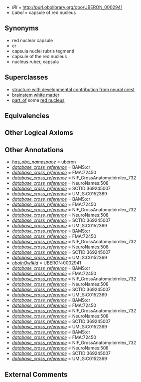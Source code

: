  * *IRI* = http://purl.obolibrary.org/obo/UBERON_0002941
 * *Label* = capsule of red nucleus

## Synonyms

 * red nuclear capsule
 * cr
 * capsula nuclei rubris tegmenti
 * capsule of the red nucleus
 * nucleus ruber, capsula

## Superclasses

 * [structure with developmental contribution from neural crest](../../UBERON/14/UBERON_0010314.md)
 * [brainstem white matter](../../UBERON/91/UBERON_0014891.md)
 * [part_of](../../BFO/50/BFO_0000050.md) some [red nucleus](../../UBERON/47/UBERON_0001947.md)

## Equivalencies


## Other Logical Axioms


## Other Annotations

 * *[has_obo_namespace](../../ce/oboInOwl#hasOBONamespace.md)* = uberon
 * *[database_cross_reference](../../ef/oboInOwl#hasDbXref.md)* = BAMS:cr
 * *[database_cross_reference](../../ef/oboInOwl#hasDbXref.md)* = FMA:72450
 * *[database_cross_reference](../../ef/oboInOwl#hasDbXref.md)* = NIF_GrossAnatomy:birnlex_732
 * *[database_cross_reference](../../ef/oboInOwl#hasDbXref.md)* = NeuroNames:508
 * *[database_cross_reference](../../ef/oboInOwl#hasDbXref.md)* = SCTID:369245007
 * *[database_cross_reference](../../ef/oboInOwl#hasDbXref.md)* = UMLS:C0152369
 * *[database_cross_reference](../../ef/oboInOwl#hasDbXref.md)* = BAMS:cr
 * *[database_cross_reference](../../ef/oboInOwl#hasDbXref.md)* = FMA:72450
 * *[database_cross_reference](../../ef/oboInOwl#hasDbXref.md)* = NIF_GrossAnatomy:birnlex_732
 * *[database_cross_reference](../../ef/oboInOwl#hasDbXref.md)* = NeuroNames:508
 * *[database_cross_reference](../../ef/oboInOwl#hasDbXref.md)* = SCTID:369245007
 * *[database_cross_reference](../../ef/oboInOwl#hasDbXref.md)* = UMLS:C0152369
 * *[database_cross_reference](../../ef/oboInOwl#hasDbXref.md)* = BAMS:cr
 * *[database_cross_reference](../../ef/oboInOwl#hasDbXref.md)* = FMA:72450
 * *[database_cross_reference](../../ef/oboInOwl#hasDbXref.md)* = NIF_GrossAnatomy:birnlex_732
 * *[database_cross_reference](../../ef/oboInOwl#hasDbXref.md)* = NeuroNames:508
 * *[database_cross_reference](../../ef/oboInOwl#hasDbXref.md)* = SCTID:369245007
 * *[database_cross_reference](../../ef/oboInOwl#hasDbXref.md)* = UMLS:C0152369
 * *[oboInOwl#id](../../id/oboInOwl#id.md)* = UBERON:0002941
 * *[database_cross_reference](../../ef/oboInOwl#hasDbXref.md)* = BAMS:cr
 * *[database_cross_reference](../../ef/oboInOwl#hasDbXref.md)* = FMA:72450
 * *[database_cross_reference](../../ef/oboInOwl#hasDbXref.md)* = NIF_GrossAnatomy:birnlex_732
 * *[database_cross_reference](../../ef/oboInOwl#hasDbXref.md)* = NeuroNames:508
 * *[database_cross_reference](../../ef/oboInOwl#hasDbXref.md)* = SCTID:369245007
 * *[database_cross_reference](../../ef/oboInOwl#hasDbXref.md)* = UMLS:C0152369
 * *[database_cross_reference](../../ef/oboInOwl#hasDbXref.md)* = BAMS:cr
 * *[database_cross_reference](../../ef/oboInOwl#hasDbXref.md)* = FMA:72450
 * *[database_cross_reference](../../ef/oboInOwl#hasDbXref.md)* = NIF_GrossAnatomy:birnlex_732
 * *[database_cross_reference](../../ef/oboInOwl#hasDbXref.md)* = NeuroNames:508
 * *[database_cross_reference](../../ef/oboInOwl#hasDbXref.md)* = SCTID:369245007
 * *[database_cross_reference](../../ef/oboInOwl#hasDbXref.md)* = UMLS:C0152369
 * *[database_cross_reference](../../ef/oboInOwl#hasDbXref.md)* = BAMS:cr
 * *[database_cross_reference](../../ef/oboInOwl#hasDbXref.md)* = FMA:72450
 * *[database_cross_reference](../../ef/oboInOwl#hasDbXref.md)* = NIF_GrossAnatomy:birnlex_732
 * *[database_cross_reference](../../ef/oboInOwl#hasDbXref.md)* = NeuroNames:508
 * *[database_cross_reference](../../ef/oboInOwl#hasDbXref.md)* = SCTID:369245007
 * *[database_cross_reference](../../ef/oboInOwl#hasDbXref.md)* = UMLS:C0152369

## External Comments

